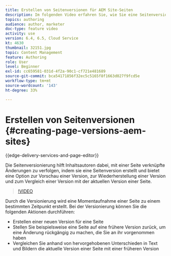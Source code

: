 ```yaml
---
title: Erstellen von Seitenversionen für AEM Site-Seiten
description: Im folgenden Video erfahren Sie, wie Sie eine Seitenversion erstellen, eine Vorschau anzeigen, eine Seitenversion wiederherstellen und die aktuelle Seitenversion mit einer gespeicherten Seitenversion vergleichen.
topics: authoring
audience: author, marketer
doc-type: feature video
activity: use
version: 6.4, 6.5, Cloud Service
kt: 4630
thumbnail: 32151.jpg
topic: Content Management
feature: Authoring
role: User
level: Beginner
exl-id: cc659581-031d-4f2a-90c1-cf721e481689
source-git-commit: bca54171856f32ec5c5165f8f1663d027f9fcd5e
workflow-type: tm+mt
source-wordcount: '143'
ht-degree: 33%

---
```


# Erstellen von Seitenversionen {#creating-page-versions-aem-sites}

{{edge-delivery-services-and-page-editor}}

Die Seitenversionierung hilft Inhaltsautoren dabei, mit einer Seite verknüpfte Änderungen zu verfolgen, indem sie eine Seitenversion erstellt und bietet eine Option zur Vorschau einer Version, zur Wiederherstellung einer Version und zum Vergleich einer Version mit der aktuellen Version einer Seite.

>[!VIDEO](https://video.tv.adobe.com/v/32151?quality=12&learn=on)

Durch die Versionierung wird eine Momentaufnahme einer Seite zu einem bestimmten Zeitpunkt erstellt. Bei der Versionierung können Sie die folgenden Aktionen durchführen:
* Erstellen einer neuen Version für eine Seite
* Stellen Sie beispielsweise eine Seite auf eine frühere Version zurück, um eine Änderung rückgängig zu machen, die Sie an ihr vorgenommen haben
* Vergleichen Sie anhand von hervorgehobenen Unterschieden in Text und Bildern die aktuelle Version einer Seite mit einer früheren Version
